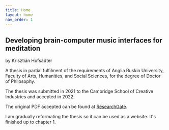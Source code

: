 ```yaml
---
title: Home
layout: home
nav_order: 1
---
```


## Developing brain-computer music interfaces for meditation
by Krisztián Hofsädter

A thesis in partial fulfilment of the requirements of Anglia Ruskin University, Faculty of Arts, Humanities, and Social Sciences, for the degree of Doctor of Philosophy.

The thesis was submitted in 2021 to the Cambridge School of Creative Industries and accepted in 2022.

The original PDF accepted can be found at [ResearchGate](https://www.researchgate.net/profile/Krisztian-Hofstaedter).

I am gradually reformating the thesis so it can be used as a website. It's finished up to chapter 1.